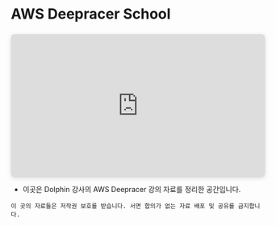 # AWS Deepracer School

<div style="position: relative; width: 100%; height: 0; padding-top: 56.2500%;
 padding-bottom: 0; box-shadow: 0 2px 8px 0 rgba(63,69,81,0.16); margin-top: 1.6em; margin-bottom: 0.9em; overflow: hidden;
 border-radius: 8px; will-change: transform;">
  <iframe loading="lazy" style="position: absolute; width: 100%; height: 100%; top: 0; left: 0; border: none; padding: 0;margin: 0;"
    src="https:&#x2F;&#x2F;www.canva.com&#x2F;design&#x2F;DAFaJA7Qvf8&#x2F;view?embed" allowfullscreen="allowfullscreen" allow="fullscreen">
  </iframe>
</div>

- 이곳은 Dolphin 강사의 AWS Deepracer 강의 자료를 정리한 공간입니다.

```{caution}
이 곳의 자료들은 저작권 보호를 받습니다. 서면 합의가 없는 자료 배포 및 공유를 금지합니다.
```


<!-- ```{tableofcontents}
``` -->



